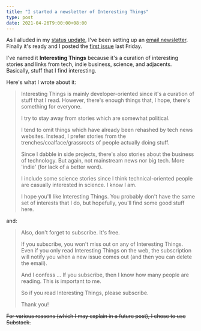 ```yaml
---
title: "I started a newsletter of Interesting Things"
type: post
date: 2021-04-26T9:00:00+08:00
---
```


As I alluded in my [status update](/blog/status-update-20210414/), I've been setting up an [email newsletter](/newsletter). Finally it's ready and I posted the [first issue](/interesting-things/001) last Friday.

I've named it **Interesting Things** because it's a curation of interesting stories and links from tech, indie business, science, and adjacents. Basically, stuff that I find interesting.

Here's what I wrote about it:

> Interesting Things is mainly developer-oriented since it's a curation of stuff that I read. However, there's enough things that, I hope, there's something for everyone.
> 
> I try to stay away from stories which are somewhat political.
> 
> I tend to omit things which have already been rehashed by tech news websites. Instead, I prefer stories from the trenches/coalface/grassroots of people actually doing stuff.
> 
> Since I dabble in side projects, there's also stories about the business of technology. But again, not mainstream news nor big tech. More 'indie' (for lack of a better word).
> 
> I include some science stories since I think technical-oriented people are casually interested in science. I know I am.
> 
> I hope you'll like Interesting Things. You probably don't have the same set of interests that I do, but hopefully, you'll find some good stuff here.

and:

> Also, don't forget to subscribe. It's free.
> 
> If you subscribe, you won't miss out on any of Interesting Things. Even if you only read Interesting Things on the web, the subscription will notify you when a new issue comes out (and then you can delete the email).
> 
> And I confess ... If you subscribe, then I know how many people are reading. This is important to me.
> 
> So if you read Interesting Things, please subscribe.
> 
> Thank you!

<s>For various reasons (which I may explain in a future post), I chose to use Substack.</s>

<!--
The newsletter is at https://interestingthings.bengtan.com. I hope you find it interesting!
-->
